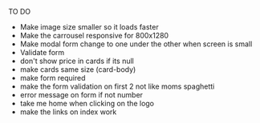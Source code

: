 TO DO
* Make image size smaller so it loads faster
* Make the carrousel responsive for 800x1280 
* Make modal form change to one under the other when screen is small
* Validate form
* don't show price in cards if its null
* make cards same size (card-body)
* make form required
* make the form validation on first 2 not like moms spaghetti 
* error message on form if not number
* take me home when clicking on the logo
* make the links on index work